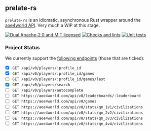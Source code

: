 ## prelate-rs

`prelate-rs` is an idiomatic, asynchronous Rust wrapper around the [aoe4world API][api]. Very much a WIP at this stage.

[![Dual Apache-2.0 and MIT licensed][mit-apache-badge]][copyright-url]
[![Checks and lints][check-and-lint-badge]][check-and-lint-url]
[![Unit tests][unit-tests-badge]][unit-tests-url]

[crates-badge]: https://img.shields.io/crates/v/prelate-rs.svg
[crates-url]: https://crates.io/crates/prelate-rs
[mit-apache-badge]: https://img.shields.io/badge/license-MIT%2FApache--2.0-blue
[copyright-url]: https://github.com/willfindlay/prelate-rs/blob/main/COPYRIGHT.md
[check-and-lint-badge]: https://github.com/willfindlay/prelate-rs/actions/workflows/check-and-lint.yaml/badge.svg
[check-and-lint-url]: https://github.com/willfindlay/prelate-rs/actions/workflows/check-and-lint.yaml
[unit-tests-badge]: https://github.com/willfindlay/prelate-rs/actions/workflows/unit-tests.yaml/badge.svg
[unit-tests-url]: https://github.com/willfindlay/prelate-rs/actions/workflows/unit-tests.yaml

### Project Status

We currently support the [following endpoints][api] (those that are ticked):

- [x] `GET /api/v0/players/:profile_id`
- [x] `GET /api/v0/players/:profile_id/games`
- [ ] `GET /api/v0/players/:profile_id/games/last`
- [x] `GET /api/v0/players/search`
- [ ] `GET /api/v0/players/autocomplete`
- [ ] `GET https://aoe4world.com/api/v0/leaderboards/:leaderboard`
- [ ] `GET https://aoe4world.com/api/v0/games`
- [ ] `GET https://aoe4world.com/api/v0/stats/qm_1v1/civilizations`
- [ ] `GET https://aoe4world.com/api/v0/stats/qm_2v2/civilizations`
- [ ] `GET https://aoe4world.com/api/v0/stats/qm_3v3/civilizations`
- [ ] `GET https://aoe4world.com/api/v0/stats/qm_4v4/civilizations`

[api]: https://aoe4world.com/api
